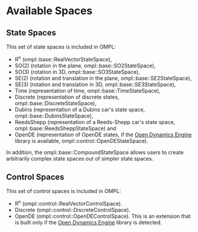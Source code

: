 # Available Spaces

## State Spaces

This set of state spaces is included in OMPL:

- R<sup>n</sup> (ompl::base::RealVectorStateSpace),
- SO(2) (rotation in the plane, ompl::base::SO2StateSpace),
- SO(3) (rotation in 3D, ompl::base::SO3StateSpace),
- SE(2) (rotation and translation in the plane, ompl::base::SE2StateSpace),
- SE(3) (rotation and translation in 3D, ompl::base::SE3StateSpace),
- Time  (representation of time, ompl::base::TimeStateSpace),
- Discrete  (representation of discrete states, ompl::base::DiscreteStateSpace),
- Dubins (representation of a Dubins car's state space, ompl::base::DubinsStateSpace),
- ReedsShepp (representation of a Reeds-Shepp car's state space, ompl::base::ReedsSheppStateSpace) and
- OpenDE   (representation of OpenDE states, if the [Open Dynamics Engine][opende] library is available, ompl::control::OpenDEStateSpace).

In addition, the ompl::base::CompoundStateSpace allows users to create arbitrarily complex state spaces out of simpler state spaces.

## Control Spaces

This set of control spaces is included in OMPL:

- R<sup>n</sup> (ompl::control::RealVectorControlSpace).
- Discrete (ompl::control::DiscreteControlSpace).
- OpenDE (ompl::control::OpenDEControlSpace). This is an extension that is built only if the [Open Dynamics Engine][opende] library is detected.

[opende]: http://sourceforge.net/projects/opende
